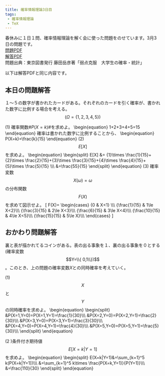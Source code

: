 ```yaml
---
title: 確率情報理論3日目
tags: 
 - 確率情報理論
 - TeX
---
```


春休みに１日１問、確率情報理論を解く会に使った問題をのせています。3月3日の問題です。  
[問題PDF](https://marbou090.github.io/MyBlog/folder/sec03.pdf)  
[解答PDF](https://marbou090.github.io/MyBlog/folder/ans03.pdf)  
問題出典：東京図書発行 藤田岳彦著「弱点克服　大学生の確率・統計」  

以下は解答PDFと同じ内容です。


## 本日の問題解答
１〜５の数字が書かれたカードがある。それぞれのカードを引く確率が、書かれた数字に比例する場合を考える。$$(\Omega=\{ 1,2,3,4,5\})$$

(1) 確率関数#$P(X=k)$#を求めよ。
  \begin{equation}
      1+2+3+4+5=15
  \end{equation} 
  確率は書かれた数字に比例することから、
  \begin{equation}
    P(X=k)=\frac{k}{15}
  \end{equation}
(2) $$E[X]$$を求めよ。
  \begin{equation}
    \begin{split}
      E[X] &= {1}\times \frac{1}{15}+{2}\times \frac{2}{15}+{3}\times \frac{3}{15}+{4}\times \frac{4}{15}+{5}\times \frac{5}{15} \\\\\\
      &=\frac{55}{15}
    \end{split}
  \end{equation} 
(3) 確率変数$$X(\omega)=\omega$$の分布関数$$F(X)$$を求めて図示せよ。
\[
    F(X)= \begin{cases}
      {0 & X<1} \\\\\\
      {\frac{1}{15} & 1\le X<2}\\\\\\
      {\frac{3}{15} & 2\le X<3}\\\\\\
      {\frac{6}{15} & 3\le X<4}\\\\\\
      {\frac{10}{15} & 4\le X<5}\\\\\\
      {\frac{15}{15} & 5\le X}\\\\\\
    \end{cases}
\]




## おかわり問題解答
裏と表が描かれてるコインがある。表の出る事象を１、裏の出る事象を０とする(確率変数$$Y=\\{ 0,1\\})$$。このとき、上の問題の確率変数$X$との同時確率を考えていく。

(1) $$X$$と$$Y$$の同時確率を求めよ。
  \begin{equation}
    \begin{split}
      &P(X=1,Y=0)=P(X=1,Y=1)=\frac{1}{30}\\\\\\
      &P(X=2,Y=0)=P(X=2,Y=1)=\frac{2}{30}\\\\\\
      &P(X=3,Y=0)=P(X=3,Y=1)=\frac{3}{30}\\\\\\
      &P(X=4,Y=0)=P(X=4,Y=1)=\frac{4}{30}\\\\\\
      &P(X=5,Y=0)=P(X=5,Y=1)=\frac{5}{30}\\\\\\
    \end{split}
  \end{equation}

(2 )条件付き期待値$$E[X=k|Y=1]$$を求めよ。
  \begin{equation}
    \begin{split}
      E(X=k|Y=1)&=\sum_{k=1}^5 k(P(X=k|Y=1))\\\\\\
      &=\sum_{k=1}^5 k\times \frac{P(X=k,Y=1)}{P(Y=1)}\\\\\\
      &=\frac{110}{30}
    \end{split}
  \end{equation} 
